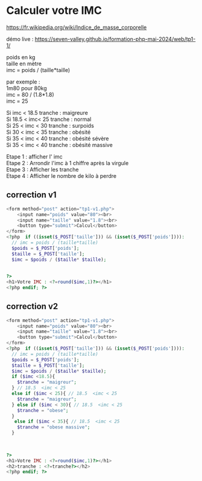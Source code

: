 # Calculer votre IMC
https://fr.wikipedia.org/wiki/Indice_de_masse_corporelle

démo live :
https://seven-valley.github.io/formation-php-mai-2024/web/tp1-1/

poids en kg    
taille en mètre  
imc = poids / (taille*taille)  
  
par exemple :  
1m80 pour 80kg   
imc = 80 / (1.8*1.8)  
imc = 25  
  
Si imc < 18.5  tranche : maigreure  
Si 18.5 < imc< 25  tranche : normal  
Si 25 < imc < 30 tranche : surpoids  
Si 30 < imc < 35 tranche : obésité  
Si 35 < imc < 40 tranche : obésité sévère  
Si 35 < imc < 40 tranche : obésité massive  
  
Etape 1 : afficher l' imc   
Etape 2 : Arrondir l'imc à 1 chiffre après la virgule  
Etape 3 : Afficher les tranche  
Etape 4 : Afficher le nombre de kilo à perdre 



## correction v1
```php
<form method="post" action="tp1-v1.php">
    <input name="poids" value="80"><br>
    <input name="taille" value="1.8"><br>
    <button type="submit">Calcul</button>
</form>
<?php  if ((isset($_POST['taille'])) && (isset($_POST['poids']))): 
  // imc = poids / (taille*taille)  
  $poids = $_POST['poids'];
  $taille = $_POST['taille'];
  $imc = $poids / ($taille* $taille);
  
    
?>
<h1>Votre IMC : <?=round($imc,1)?></h1>
<?php endif; ?>
```


## correction v2
```php
<form method="post" action="tp1-v1.php">
    <input name="poids" value="80"><br>
    <input name="taille" value="1.8"><br>
    <button type="submit">Calcul</button>
</form>
<?php  if ((isset($_POST['taille'])) && (isset($_POST['poids']))): 
  // imc = poids / (taille*taille)  
  $poids = $_POST['poids'];
  $taille = $_POST['taille'];
  $imc = $poids / ($taille* $taille);
  if ($imc <18.5){
    $tranche = "maigreur";
  } // 18.5  <imc < 25
  else if ($imc < 25){ // 18.5  <imc < 25
    $tranche = "maigreur";
  } else if ($imc < 30){ // 18.5  <imc < 25
    $tranche = "obese";
  }
   else if ($imc < 35){ // 18.5  <imc < 25
    $tranche = "obese massive";
  }

  
    
?>
<h1>Votre IMC : <?=round($imc,1)?></h1>
<h2>tranche : <?=tranche?></h2>
<?php endif; ?>
```

